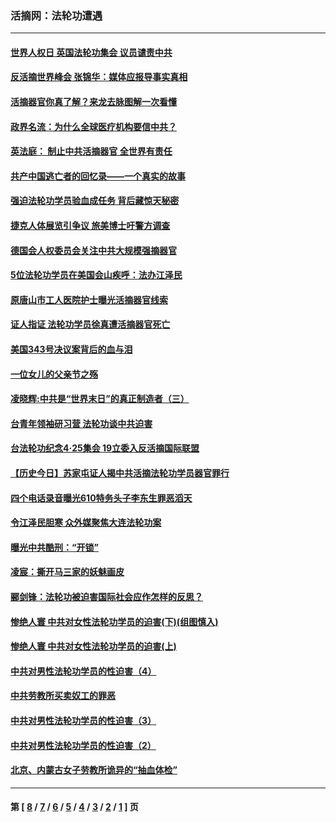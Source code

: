 ### 活摘网：法轮功遭遇
---
#### [世界人权日 英国法轮功集会 议员谴责中共](../../pages/nf5881/n13431763.md?03010430) 
#### [反活摘世界峰会 张锦华：媒体应报导事实真相](../../pages/nf5881/n13278502.md?03010430) 
#### [活摘器官你真了解？来龙去脉图解一次看懂](../../pages/nf5881/n13013820.md?03010430) 
#### [政界名流：为什么全球医疗机构要信中共？](../../pages/nf5881/n11945479.md?03010430) 
#### [英法庭： 制止中共活摘器官 全世界有责任](../../pages/nf5881/n11330691.md?03010430) 
#### [共产中国逃亡者的回忆录——一个真实的故事](../../pages/nf5881/n10918649.md?03010430) 
#### [强迫法轮功学员验血成任务 背后藏惊天秘密](../../pages/nf5881/n4252384.md?03010430) 
#### [捷克人体展览引争议 旅美博士吁警方调查](../../pages/nf5881/n9429187.md?03010430) 
#### [德国会人权委员会关注中共大规模强摘器官](../../pages/nf5881/n8418950.md?03010430) 
#### [5位法轮功学员在美国会山疾呼：法办江泽民](../../pages/nf5881/n8101519.md?03010430) 
#### [原唐山市工人医院护士曝光活摘器官线索](../../pages/nf5881/n8076384.md?03010430) 
#### [证人指证 法轮功学员徐真遭活摘器官死亡](../../pages/nf5881/n8042467.md?03010430) 
#### [美国343号决议案背后的血与泪](../../pages/nf5881/n8020684.md?03010430) 
#### [一位女儿的父亲节之殇](../../pages/nf5881/n8014122.md?03010430) 
#### [凌晓辉:中共是“世界末日”的真正制造者（三）](../../pages/nf5881/n4210333.md?03010430) 
#### [台青年领袖研习营 法轮功谈中共迫害](../../pages/nf5881/n4141857.md?03010430) 
#### [台法轮功纪念4‧25集会 19立委入反活摘国际联盟](../../pages/nf5881/n4141821.md?03010430) 
#### [【历史今日】苏家屯证人揭中共活摘法轮功学员器官罪行](../../pages/nf5881/n4135912.md?03010430) 
#### [四个电话录音曝光610特务头子李东生罪恶滔天](../../pages/nf5881/n4040060.md?03010430) 
#### [令江泽民胆寒 众外媒聚焦大连法轮功案](../../pages/nf5881/n3932671.md?03010430) 
#### [曝光中共酷刑：“开锁”](../../pages/nf5881/n3889373.md?03010430) 
#### [凌宸：撕开马三家的妖魅画皮](../../pages/nf5881/n3849369.md?03010430) 
#### [郦剑锋：法轮功被迫害国际社会应作怎样的反思？](../../pages/nf5881/n3824560.md?03010430) 
#### [惨绝人寰 中共对女性法轮功学员的迫害(下)(组图慎入)](../../pages/nf5881/n3816285.md?03010430) 
#### [惨绝人寰 中共对女性法轮功学员的迫害(上)](../../pages/nf5881/n3815374.md?03010430) 
#### [中共对男性法轮功学员的性迫害（4）](../../pages/nf5881/n3769144.md?03010430) 
#### [中共劳教所买卖奴工的罪恶](../../pages/nf5881/n3769378.md?03010430) 
#### [中共对男性法轮功学员的性迫害（3）](../../pages/nf5881/n3768231.md?03010430) 
#### [中共对男性法轮功学员的性迫害（2）](../../pages/nf5881/n3767211.md?03010430) 
#### [北京、内蒙古女子劳教所诡异的“抽血体检”](../../pages/nf5881/n3753158.md?03010430) 

---
#### 第 [ [8](./8.md?03010430) / [7](./7.md?03010430) / [6](./6.md?03010430) / [5](./5.md?03010430) / [4](./4.md?03010430) / [3](./3.md?03010430) / [2](./2.md?03010430) / [1](./1.md?03010430) ] 页

